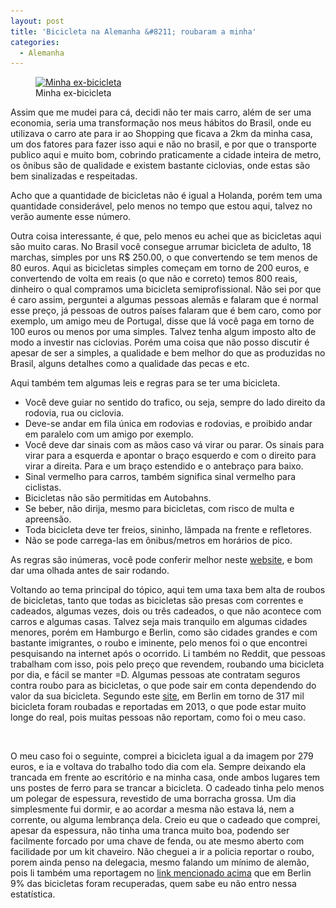 ```yaml
---
layout: post
title: 'Bicicleta na Alemanha &#8211; roubaram a minha'
categories:
  - Alemanha
---
```

<figure id="attachment_122" style="width: 300px" class="wp-caption alignright"><a href="/assets/2016/01/bicycle.jpg" rel="attachment wp-att-122"><img class="wp-image-122 size-medium" src="/assets/2016/01/bicycle-300x169.jpg" alt="Minha ex-bicicleta" width="300" height="169" srcset="/assets/2016/01/bicycle-300x169.jpg 300w, http:///assets/2016/01/bicycle-768x432.jpg 768w, http:///assets/2016/01/bicycle-1024x576.jpg 1024w" sizes="(max-width: 300px) 100vw, 300px" /></a><figcaption class="wp-caption-text">Minha ex-bicicleta</figcaption></figure>

Assim que me mudei para cá, decidi não ter mais carro, além de ser uma economia, seria uma transformação nos meus hábitos do Brasil, onde eu utilizava o carro ate para ir ao Shopping que ficava a 2km da minha casa, um dos fatores para fazer isso aqui e não no brasil, e por que o transporte publico aqui e muito bom, cobrindo praticamente a cidade inteira de metro, os ônibus são de qualidade e existem bastante ciclovias, onde estas são bem sinalizadas e respeitadas.

<!--more-->Acho que a quantidade de bicicletas não é igual a Holanda, porém tem uma quantidade considerável, pelo menos no tempo que estou aqui, talvez no verão aumente esse número.



Outra coisa interessante, é que, pelo menos eu achei que as bicicletas aqui são muito caras. No Brasil você consegue arrumar bicicleta de adulto, 18 marchas, simples por uns R$ 250.00, o que convertendo se tem menos de 80 euros. Aqui as bicicletas simples começam em torno de 200 euros, e convertendo de volta em reais (o que não e correto) temos 800 reais, dinheiro o qual compramos uma bicicleta semiprofissional. Não sei por que é caro assim, perguntei a algumas pessoas alemãs e falaram que é normal esse preço, já pessoas de outros países falaram que é bem caro, como por exemplo, um amigo meu de Portugal, disse que lá você paga em torno de 100 euros ou menos por uma simples. Talvez tenha algum imposto alto de modo a investir nas ciclovias. Porém uma coisa que não posso discutir é apesar de ser a simples, a qualidade e bem melhor do que as produzidas no Brasil, alguns detalhes como a qualidade das pecas e etc.

Aqui também tem algumas leis e regras para se ter uma bicicleta.

  * Você deve guiar no sentido do trafico, ou seja, sempre do lado direito da rodovia, rua ou ciclovia.
  * Deve-se andar em fila única em rodovias e rodovias, e proibido andar em paralelo com um amigo por exemplo.
  * Você deve dar sinais com as mãos caso vá virar ou parar. Os sinais para virar para a esquerda e apontar o braço esquerdo e com o direito para virar a direita. Para e um braço estendido e o antebraço para baixo.
  * Sinal vermelho para carros, também significa sinal vermelho para ciclistas.
  * Bicicletas não são permitidas em Autobahns.
  * Se beber, não dirija, mesmo para bicicletas, com risco de multa e apreensão.
  * Toda bicicleta deve ter freios, sininho, lâmpada na frente e refletores.
  * Não se pode carrega-las em ônibus/metros em horários de pico.

As regras são inúmeras, você pode conferir melhor neste [website](mailto:http://www.bicyclegermany.com/german_bicycle_laws.html), e bom dar uma olhada antes de sair rodando.

Voltando ao tema principal do tópico, aqui tem uma taxa bem alta de roubos de bicicletas, tanto que todas as bicicletas são presas com correntes e cadeados, algumas vezes, dois ou três cadeados, o que não acontece com carros e algumas casas. Talvez seja mais tranquilo em algumas cidades menores, porém em Hamburgo e Berlin, como são cidades grandes e com bastante imigrantes, o roubo e iminente, pelo menos foi o que encontrei pesquisando na internet após o ocorrido. Li também no Reddit, que pessoas trabalham com isso, pois pelo preço que revendem, roubando uma bicicleta por dia, e fácil se manter =D. Algumas pessoas ate contratam seguros contra roubo para as bicicletas, o que pode sair em conta dependendo do valor da sua bicicleta. Segundo este [site](mailto:http://www.thelocal.de/20140717/germanys-vicious-cycle-of-bike-thefts), em Berlin em torno de 317 mil bicicleta foram roubadas e reportadas em 2013, o que pode estar muito longe do real, pois muitas pessoas não reportam, como foi o meu caso.

&nbsp;

O meu caso foi o seguinte, comprei a bicicleta igual a da imagem por 279 euros, e ia e voltava do trabalho todo dia com ela. Sempre deixando ela trancada em frente ao escritório e na minha casa, onde ambos lugares tem uns postes de ferro para se trancar a bicicleta. O cadeado tinha pelo menos um polegar de espessura, revestido de uma borracha grossa. Um dia simplesmente fui dormir, e ao acordar a mesma não estava lá, nem a corrente, ou alguma lembrança dela. Creio eu que o cadeado que comprei, apesar da espessura, não tinha uma tranca muito boa, podendo ser facilmente forcado por uma chave de fenda, ou ate mesmo aberto com facilidade por um kit chaveiro. Não cheguei a ir a policia reportar o roubo, porem ainda penso na delegacia, mesmo falando um mínimo de alemão, pois li também uma reportagem no [link mencionado acima](mailto:http://www.thelocal.de/20140717/germanys-vicious-cycle-of-bike-thefts) que em Berlin 9% das bicicletas foram recuperadas, quem sabe eu não entro nessa estatística.

&nbsp;